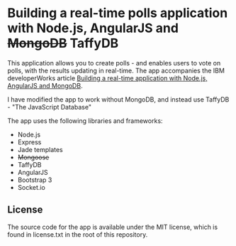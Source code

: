 # Building a real-time polls application with Node.js, AngularJS and ~~MongoDB~~ TaffyDB

This application allows you to create polls - and enables users to vote on polls,
with the results updating in real-time. The app accompanies the IBM developerWorks article
[Building a real-time application with Node.js, AngularJS and MongoDB](http://www.ibm.com/developerworks/article_url_here).

I have modified the app to work without MongoDB, and instead use TaffyDB - "The JavaScript Database" 

The app uses the following libraries and frameworks:

* Node.js
* Express
* Jade templates
* ~~Mongoose~~
* TaffyDB
* AngularJS
* Bootstrap 3
* Socket.io

## License

The source code for the app is available under the MIT license, which is found in license.txt in the root
of this repository.